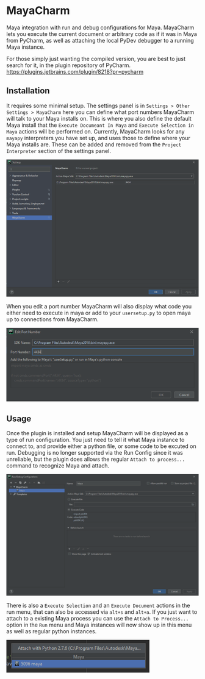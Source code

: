 # MayaCharm
<!-- Plugin description -->
Maya integration with run and debug configurations for Maya. MayaCharm lets you execute the current document or
arbitrary code as if it was in Maya from PyCharm, as well as attaching the local PyDev debugger to a running Maya instance.
<!-- Plugin description end -->

For those simply just wanting the compiled version, you are best to just search for it, in the plugin repository of PyCharm.
https://plugins.jetbrains.com/plugin/8218?pr=pycharm

## Installation 
It requires some minimal setup. The settings panel is in `Settings > Other Settings > MayaCharm` here you can define what port numbers
MayaCharm will talk to your Maya installs on. This is where you also define the default Maya install that the `Execute Documeant In Maya` and `Execute Selection in Maya` actions will be performed on. Currently, MayaCharm looks for any `mayapy` interpreters you have set up, and uses those to define where your Maya installs are. 
These can be added and removed from the `Project Interpreter` section of the settings panel.

![MayaCharm Settings Panel](docs/MayaCharm3_Settings.png)

When you edit a port number MayaCharm will also display what code you either need to execute in maya 
or add to your `usersetup.py` to open maya up to connections from MayaCharm.

![MayaCharm Settings Panel](docs/MayaCharm3_EditPort.png)


## Usage
Once the plugin is installed and setup MayaCharm will be displayed as a type of run configuration. You just need to tell it what Maya instance to connect to, and provide either a python file, or some code to be excuted on run. Debugging is no longer supported via the Run Config since it was unreliable, but the plugin does allows the regular `Attach to process...` command to recognize Maya and attach.

![MayaCharm Debugger Panel](docs/MayaCharm3_RunConfig.png)

There is also a `Execute Selection` and an `Execute Document` actions in the run menu, that can also be accessed via `alt+s` and `alt+a`.
If you just want to attach to a existing Maya process you can use the `Attach to Process...` option in the `Run` menu and Maya instances will now show up in this menu as well as regular python instances.

![MayaCharm Attach Dialog](docs/mc_attach_to_proc.png)
